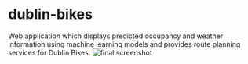 # dublin-bikes
Web application which displays predicted occupancy and weather information using machine learning models and provides route planning
services for Dublin Bikes.
![final screenshot](https://user-images.githubusercontent.com/71187088/160667302-e1f2c1ad-5bca-4370-93a6-d6a9421e9512.png)

